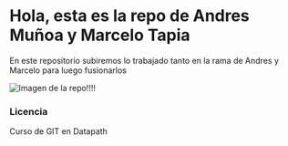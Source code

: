 # Hola, esta es la repo de Andres Muñoa y Marcelo Tapia

En este repositorio subiremos lo trabajado tanto en la rama de Andres y Marcelo para luego fusionarlos

![Imagen de la repo!!!!](https://www.esic.edu/sites/default/files/rethink/c7a84832-data-engineer.jpg)

### Licencia
Curso de GIT en Datapath